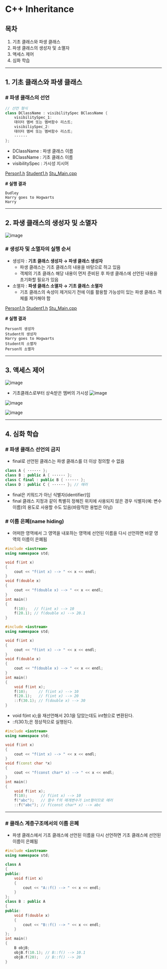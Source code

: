 # **C++ Inheritance**

## **목차**
1. 기초 클래스와 파생 클래스
2. 파생 클래스의 생성자 및 소멸자
3. 액세스 제어
4. 심화 학습

___

## **1. 기초 클래스와 파생 클래스**

### **# 파생 클래스의 선언**
```cpp
// 선언 형식
class DClassName : visibilitySpec BClassName {
    visibilitySpec_1:
    데이터 멤버 또는 멤버함수 리스트;
    visibiliySpec_2:
    데이터 멤버 또는 멤버함수 리스트;
    ······
};
```
- DClassName : 파생 클래스 이름
- BClassName : 기초 클래스 이름
- visibilitySpec : 가시성 지시어

[Person1.h](examples\ex10\2_Person.h)
[Student1.h](examples\ex10\2_Student.h)
[Stu_Main.cpp](examples\ex10\2_Stu_Main.cpp)

**# 실행 결과**
```
Dudley
Harry goes to Hogwarts
Harry
```

___

## **2. 파생 클래스의 생성자 및 소멸자**

![image](https://user-images.githubusercontent.com/66513003/143817937-d85d2f52-0eba-417b-a228-d49496778536.png)

### **# 생성자 및 소멸자의 실행 순서**

- 생성자 : **기초 클래스 생성자 → 파생 클래스 생성자**
    - 파생 클래스는 기초 클래스의 내용을 바탕으로 하고 있음
    - 객체의 기초 클래스 해당 내용이 먼저 준비된 후 파생 클래스에 선언된 내용을 초기화할 필요가 있음
- 소멸자 : **파생 클래스 소멸자 → 기초 클래스 소멸자**
    - 기초 클래스의 속성이 제거되기 전에 이를 활용할 가능성이 있는 파생 클래스 객체를 제거해야 함

[Person1.h](examples\ex10\2_Person.h)
[Student1.h](examples\ex10\2_Student.h)
[Stu_Main.cpp](examples\ex10\2_Stu_Main.cpp)

**# 실행 결과**
```
Person의 생성자
Student의 생성자
Harry goes to Hogwarts
Student의 소멸자
Person의 소멸자
```

___

## **3. 액세스 제어**

![image](https://user-images.githubusercontent.com/66513003/143819740-bb91e38f-36df-4a1d-b31d-f4209a1de2c2.png)

- 기초클래스로부터 상속받은 멤버의 가시성
    ![image](https://user-images.githubusercontent.com/66513003/143819892-5bf4fbe7-4b2c-400c-8610-99d35e17e88f.png)

![image](https://user-images.githubusercontent.com/66513003/143819981-44245991-5eff-418a-b23c-c5c9d02788f7.png)

![image](https://user-images.githubusercontent.com/66513003/143820005-486f68ab-93bb-485c-8973-ae2fc9c4d4f5.png)

___

## **4. 심화 학습**

### **# 파생 클래스 선언의 금지**

- final로 선언된 클래스는 파생 클래스를 더 이상 정의할 수 없음

```cpp
class A { ······ };
class B : public A { ······ };
class C final : public B { ······ };
class D : public C { ······ }; // 에러
```
- final은 키워드가 아닌 식별자(identifier)임
- final 클래스 지정과 같이 특별히 정해진 위치에 사용되지 않은 경우 식별자(예: 변수 이름)의 용도로 사용할 수도 있음(바람직한 용법은 아님)

### **# 이름 은폐(name hiding)**

- 어떠한 영역에서 그 영역을 내포하는 영역에 선언된 이름을 다시 선언하면 바깥 영역의 이름이 은폐됨

```cpp
#include <iostream>
using namespace std;

void f(int x)
{
    cout << "f(int x) --> " << x << endl;
}
void f(double x)
{
    cout << "f(double x) --> " << x << endl;
}
int main()
{
    f(10);   // f(int x) --> 10
    f(20.1); // f(double x) --> 20.1
}
```

```cpp
#include <iostream>
using namespace std;

void f(int x)
{
    cout << "f(int x) --> " << x << endl;
}
void f(double x)
{
    cout << "f(double x) --> " << x << endl;
}
int main()
{
    void f(int x);
    f(10);     // f(int x) --> 10
    f(20.1);   // f(int x) --> 20
    ::f(30.1); // f(double x) --> 30
}
```
- void f(int x);을 재선언해서 20.1을 담았는데도 int형으로 변환된다.
- ::f(30.1);은 정상적으로 실행된다.

```cpp
#include <iostream>
using namespace std;

void f(int x)
{
    cout << "f(int x) --> " << x << endl;
}
void f(const char *x)
{
    cout << "f(const char* x) --> " << x << endl;
}
int main()
{
    void f(int x);
    f(10);      // f(int x) --> 10
    f("abc");   // 함수 f의 매개변수가 int형이므로 에러
    ::f("abc"); // f(const char* x) --> abc
```
___

### **# 클래스 계층구조에서의 이름 은폐**
- 파생 클래스에서 기초 클래스에 선언된 이름을 다시 선언하면 기초 클래스에 선언된 이름이 은폐됨

```cpp
#include <iostream>
using namespace std;

class A
{
public:
    void f(int x)
    {
        cout << "A::f() --> " << x << endl;
    }
};
class B : public A
{
public:
    void f(double x)
    {
        cout << "B::f() --> " << x << endl;
    }
};
int main()
{
    B objB;
    objB.f(10.1); // B::f() --> 10.1
    objB.f(20);   // B::f() --> 20
}
```